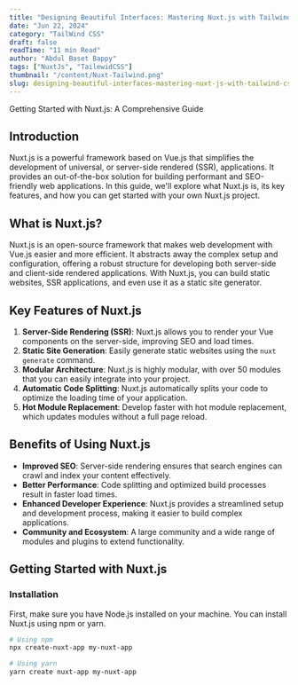 ```yaml
---
title: "Designing Beautiful Interfaces: Mastering Nuxt.js with Tailwind CSS"
date: "Jun 22, 2024"
category: "TailWind CSS"
draft: false
readTime: "11 min Read"
author: "Abdul Baset Bappy"
tags: ["NuxtJs", "TailewidCSS"]
thumbnail: "/content/Nuxt-Tailwind.png"
slug: designing-beautiful-interfaces-mastering-nuxt-js-with-tailwind-css
---
```


 Getting Started with Nuxt.js: A Comprehensive Guide

## Introduction

Nuxt.js is a powerful framework based on Vue.js that simplifies the development of universal, or server-side rendered (SSR), applications. It provides an out-of-the-box solution for building performant and SEO-friendly web applications. In this guide, we'll explore what Nuxt.js is, its key features, and how you can get started with your own Nuxt.js project.

## What is Nuxt.js?

Nuxt.js is an open-source framework that makes web development with Vue.js easier and more efficient. It abstracts away the complex setup and configuration, offering a robust structure for developing both server-side and client-side rendered applications. With Nuxt.js, you can build static websites, SSR applications, and even use it as a static site generator.

## Key Features of Nuxt.js

1. **Server-Side Rendering (SSR)**: Nuxt.js allows you to render your Vue components on the server-side, improving SEO and load times.
2. **Static Site Generation**: Easily generate static websites using the `nuxt generate` command.
3. **Modular Architecture**: Nuxt.js is highly modular, with over 50 modules that you can easily integrate into your project.
4. **Automatic Code Splitting**: Nuxt.js automatically splits your code to optimize the loading time of your application.
5. **Hot Module Replacement**: Develop faster with hot module replacement, which updates modules without a full page reload.

## Benefits of Using Nuxt.js

- **Improved SEO**: Server-side rendering ensures that search engines can crawl and index your content effectively.
- **Better Performance**: Code splitting and optimized build processes result in faster load times.
- **Enhanced Developer Experience**: Nuxt.js provides a streamlined setup and development process, making it easier to build complex applications.
- **Community and Ecosystem**: A large community and a wide range of modules and plugins to extend functionality.

## Getting Started with Nuxt.js

### Installation

First, make sure you have Node.js installed on your machine. You can install Nuxt.js using npm or yarn.

```bash
# Using npm
npx create-nuxt-app my-nuxt-app

# Using yarn
yarn create nuxt-app my-nuxt-app